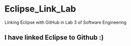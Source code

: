 # Eclipse_Link_Lab
Linking Eclipse with GitHub in Lab 3 of Software Engineering

## I have linked Eclipse to Github :)